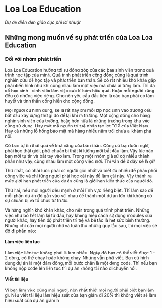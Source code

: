 # Loa Loa Education
_Dự án diễn đàn giáo dục phi lợi nhuận_

## Những mong muốn về sự phát triển của Loa Loa Education
### Đối với nhóm phát triển
Loa Loa Education hướng tới sự đóng góp của các bạn sinh viên trong quá trình học tập của mình. Quá trình phát triển cộng đồng cũng là quá trình nghiên cứu để học tập và phát triển bản thân. Sẽ có rất nhiều khó khăn gặp phải điển hình như khi cùng nhau làm một việc mà chưa ai từng làm. Thì đa số học sinh - sinh viên làm việc cực kì kém hiệu quả. Hoặc mỗi người cũng đều có những việc riêng. Cho nên yêu cầu đầu tiên là các bạn phải có tâm huyết và tinh thần cống hiến cho cộng đồng.

Mọi người cứ hình dung, sẽ là rất hay khi mỗi lớp học sinh vào trường đều bắt đầu xây dựng thứ gì đó để lại khi ra trường. Một cộng đồng cho hàng nghìn sinh viên của trường, hoặc hơn nữa là những trường trong khu vực cũng sử dụng. Hay một mã nguồn trí tuệ nhân tạo lọt TOP của Việt Nam. Hay cả những lỗ hổng bảo mật mà hàng nhiều năm trời chưa ai khám phá nổi.

Có bạn tự tin thái quá về khả năng của bản thân. Cũng có bạn luôn nghĩ, phải học thật giỏi, phải chuẩn bị thật kĩ lưỡng mới bắt đầu làm. Vậy lúc nào bạn mới tự tin và bắt tay vào làm. Trong một nhóm giả sử có nhiều thành phần như vậy, cùng nhau làm một công việc mới. Thì vấn đề ở đây sẽ là gì?

Thứ nhất, có phải luôn phải có người giỏi nhất và biết đủ nhiều để phân phối công việc và chỉ từng người phải học cái này để làm cái này. Vậy thành ra mức giới hạn phát triển của dự án cũng là giới hạn kiến thức của người đó.

Thứ hai, nếu mọi người đều mạnh ở mỗi lĩnh vực riêng biệt. Thì làm sao để mỗi phần dự án đó gắn vào với nhau để thành một dự án lớn khi không có sự chuẩn bị và tổ chức từ trước.

Và hàng nghìn khó khăn khác, cho nên trong quá trình phát triển. Những việc như bỏ hết làm lại từ đầu, hay không hiểu cách sử dụng modules của người khác, hay tiến độ phát triễn trì trệ và bế tắc là hết sức bình thường. Nhưng chỉ cần mọi người nhớ và tuân thủ những quy tắc sau, thì mọi việc sẽ đỡ đi phần nào:

#### Làm việc liên tục
Làm việc liên tục không phải là làm nhiều. Ngày đó bạn có thể viết được 1 - 2 dòng, có thể chạy hoặc không chạy. Nhưng vẫn phải viết. Bạn cứ hình dung dự án là một đám đông, mỗi bước chân là một dòng code. Thì nếu bạn không nộp code lên liên tục thì dự án không tài nào di chuyển nổi.

#### Viết tài liệu
Vì bạn làm việc cùng mọi người, nên nhất thiết mọi người phải biết bạn làm gì. Nếu viết tài liệu làm hiệu suất của bạn giảm đi 20% thì không viết sẽ làm hiệu suất của dự án giảm h
